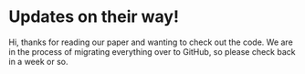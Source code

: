 # Updates on their way!

Hi, thanks for reading our paper and wanting to check out the code. We are in the process of migrating everything over to GitHub, so please check back in a week or so.
